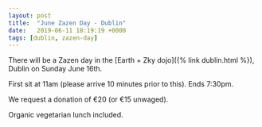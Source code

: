 ```yaml
---
layout: post
title:  "June Zazen Day - Dublin"
date:   2019-06-11 18:19:19 +0000
tags: [dublin, zazen-day]
---
```

There will be a Zazen day in the [Earth + Zky dojo]({% link dublin.html %}), Dublin on Sunday June 16th.

First sit at 11am (please arrive 10 minutes prior to this). Ends 7:30pm.

We request a donation of €20 (or €15 unwaged).

Organic vegetarian lunch included. 


